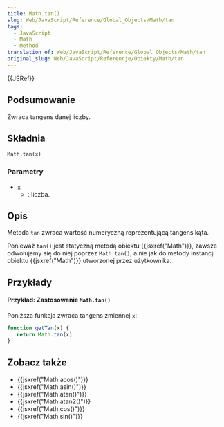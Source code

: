 ```yaml
---
title: Math.tan()
slug: Web/JavaScript/Reference/Global_Objects/Math/tan
tags:
  - JavaScript
  - Math
  - Method
translation_of: Web/JavaScript/Reference/Global_Objects/Math/tan
original_slug: Web/JavaScript/Referencje/Obiekty/Math/tan
---
```

{{JSRef}}

## Podsumowanie

Zwraca tangens danej liczby.

## Składnia

    Math.tan(x)

### Parametry

- `x`
  - : liczba.

## Opis

Metoda `tan` zwraca wartość numeryczną reprezentującą tangens kąta.

Ponieważ `tan()` jest statyczną metodą obiektu {{jsxref("Math")}}, zawsze odwołujemy się do niej poprzez `Math.tan()`, a nie jak do metody instancji obiektu {{jsxref("Math")}} utworzonej przez użytkownika.

## Przykłady

#### Przykład: Zastosowanie `Math.tan()`

Poniższa funkcja zwraca tangens zmiennej `x`:

```js
function getTan(x) {
   return Math.tan(x)
}
```

## Zobacz także

- {{jsxref("Math.acos()")}}
- {{jsxref("Math.asin()")}}
- {{jsxref("Math.atan()")}}
- {{jsxref("Math.atan2()")}}
- {{jsxref("Math.cos()")}}
- {{jsxref("Math.sin()")}}
